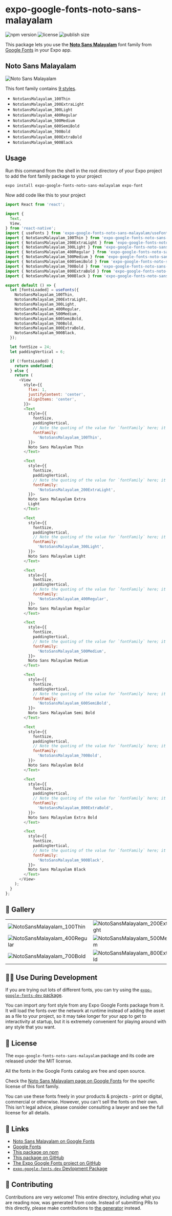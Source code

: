 # expo-google-fonts-noto-sans-malayalam

![npm version](https://flat.badgen.net/npm/v/expo-google-fonts-noto-sans-malayalam)
![license](https://flat.badgen.net/github/license/expo/google-fonts)
![publish size](https://flat.badgen.net/packagephobia/install/expo-google-fonts-noto-sans-malayalam)

This package lets you use the [**Noto Sans Malayalam**](https://fonts.google.com/specimen/Noto+Sans+Malayalam) font family from [Google Fonts](https://fonts.google.com/) in your Expo app.

## Noto Sans Malayalam

![Noto Sans Malayalam](./font-family.png)

This font family contains [9 styles](#-gallery).

- `NotoSansMalayalam_100Thin`
- `NotoSansMalayalam_200ExtraLight`
- `NotoSansMalayalam_300Light`
- `NotoSansMalayalam_400Regular`
- `NotoSansMalayalam_500Medium`
- `NotoSansMalayalam_600SemiBold`
- `NotoSansMalayalam_700Bold`
- `NotoSansMalayalam_800ExtraBold`
- `NotoSansMalayalam_900Black`

## Usage

Run this command from the shell in the root directory of your Expo project to add the font family package to your project
```sh
expo install expo-google-fonts-noto-sans-malayalam expo-font
```

Now add code like this to your project
```js
import React from 'react';

import {
  Text,
  View,
} from 'react-native';
import { useFonts } from 'expo-google-fonts-noto-sans-malayalam/useFonts';
import { NotoSansMalayalam_100Thin } from 'expo-google-fonts-noto-sans-malayalam/100Thin';
import { NotoSansMalayalam_200ExtraLight } from 'expo-google-fonts-noto-sans-malayalam/200ExtraLight';
import { NotoSansMalayalam_300Light } from 'expo-google-fonts-noto-sans-malayalam/300Light';
import { NotoSansMalayalam_400Regular } from 'expo-google-fonts-noto-sans-malayalam/400Regular';
import { NotoSansMalayalam_500Medium } from 'expo-google-fonts-noto-sans-malayalam/500Medium';
import { NotoSansMalayalam_600SemiBold } from 'expo-google-fonts-noto-sans-malayalam/600SemiBold';
import { NotoSansMalayalam_700Bold } from 'expo-google-fonts-noto-sans-malayalam/700Bold';
import { NotoSansMalayalam_800ExtraBold } from 'expo-google-fonts-noto-sans-malayalam/800ExtraBold';
import { NotoSansMalayalam_900Black } from 'expo-google-fonts-noto-sans-malayalam/900Black';

export default () => {
  let [fontsLoaded] = useFonts({
    NotoSansMalayalam_100Thin,
    NotoSansMalayalam_200ExtraLight,
    NotoSansMalayalam_300Light,
    NotoSansMalayalam_400Regular,
    NotoSansMalayalam_500Medium,
    NotoSansMalayalam_600SemiBold,
    NotoSansMalayalam_700Bold,
    NotoSansMalayalam_800ExtraBold,
    NotoSansMalayalam_900Black,
  });

  let fontSize = 24;
  let paddingVertical = 6;

  if (!fontsLoaded) {
    return undefined;
  } else {
    return (
      <View
        style={{
          flex: 1,
          justifyContent: 'center',
          alignItems: 'center',
        }}>
        <Text
          style={{
            fontSize,
            paddingVertical,
            // Note the quoting of the value for `fontFamily` here; it expects a string!
            fontFamily:
              'NotoSansMalayalam_100Thin',
          }}>
          Noto Sans Malayalam Thin
        </Text>

        <Text
          style={{
            fontSize,
            paddingVertical,
            // Note the quoting of the value for `fontFamily` here; it expects a string!
            fontFamily:
              'NotoSansMalayalam_200ExtraLight',
          }}>
          Noto Sans Malayalam Extra
          Light
        </Text>

        <Text
          style={{
            fontSize,
            paddingVertical,
            // Note the quoting of the value for `fontFamily` here; it expects a string!
            fontFamily:
              'NotoSansMalayalam_300Light',
          }}>
          Noto Sans Malayalam Light
        </Text>

        <Text
          style={{
            fontSize,
            paddingVertical,
            // Note the quoting of the value for `fontFamily` here; it expects a string!
            fontFamily:
              'NotoSansMalayalam_400Regular',
          }}>
          Noto Sans Malayalam Regular
        </Text>

        <Text
          style={{
            fontSize,
            paddingVertical,
            // Note the quoting of the value for `fontFamily` here; it expects a string!
            fontFamily:
              'NotoSansMalayalam_500Medium',
          }}>
          Noto Sans Malayalam Medium
        </Text>

        <Text
          style={{
            fontSize,
            paddingVertical,
            // Note the quoting of the value for `fontFamily` here; it expects a string!
            fontFamily:
              'NotoSansMalayalam_600SemiBold',
          }}>
          Noto Sans Malayalam Semi Bold
        </Text>

        <Text
          style={{
            fontSize,
            paddingVertical,
            // Note the quoting of the value for `fontFamily` here; it expects a string!
            fontFamily:
              'NotoSansMalayalam_700Bold',
          }}>
          Noto Sans Malayalam Bold
        </Text>

        <Text
          style={{
            fontSize,
            paddingVertical,
            // Note the quoting of the value for `fontFamily` here; it expects a string!
            fontFamily:
              'NotoSansMalayalam_800ExtraBold',
          }}>
          Noto Sans Malayalam Extra Bold
        </Text>

        <Text
          style={{
            fontSize,
            paddingVertical,
            // Note the quoting of the value for `fontFamily` here; it expects a string!
            fontFamily:
              'NotoSansMalayalam_900Black',
          }}>
          Noto Sans Malayalam Black
        </Text>
      </View>
    );
  }
};

```

## 🔡 Gallery


||||
|-|-|-|
|![NotoSansMalayalam_100Thin](.//100Thin/NotoSansMalayalam_100Thin.ttf.png)|![NotoSansMalayalam_200ExtraLight](.//200ExtraLight/NotoSansMalayalam_200ExtraLight.ttf.png)|![NotoSansMalayalam_300Light](.//300Light/NotoSansMalayalam_300Light.ttf.png)||
|![NotoSansMalayalam_400Regular](.//400Regular/NotoSansMalayalam_400Regular.ttf.png)|![NotoSansMalayalam_500Medium](.//500Medium/NotoSansMalayalam_500Medium.ttf.png)|![NotoSansMalayalam_600SemiBold](.//600SemiBold/NotoSansMalayalam_600SemiBold.ttf.png)||
|![NotoSansMalayalam_700Bold](.//700Bold/NotoSansMalayalam_700Bold.ttf.png)|![NotoSansMalayalam_800ExtraBold](.//800ExtraBold/NotoSansMalayalam_800ExtraBold.ttf.png)|![NotoSansMalayalam_900Black](.//900Black/NotoSansMalayalam_900Black.ttf.png)||


## 👩‍💻 Use During Development

If you are trying out lots of different fonts, you can try using the [`expo-google-fonts-dev` package](https://github.com/freeboub/google-fonts/tree/master/font-packages/dev#readme).

You can import *any* font style from any Expo Google Fonts package from it. It will load the fonts
over the network at runtime instead of adding the asset as a file to your project, so it may take longer
for your app to get to interactivity at startup, but it is extremely convenient
for playing around with any style that you want.

## 📖 License

The `expo-google-fonts-noto-sans-malayalam` package and its code are released under the MIT license.

All the fonts in the Google Fonts catalog are free and open source.

Check the [Noto Sans Malayalam page on Google Fonts](https://fonts.google.com/specimen/Noto+Sans+Malayalam) for the specific license of this font family.

You can use these fonts freely in your products & projects - print or digital, commercial or otherwise. However, you can't sell the fonts on their own. This isn't legal advice, please consider consulting a lawyer and see the full license for all details.

## 🔗 Links

- [Noto Sans Malayalam on Google Fonts](https://fonts.google.com/specimen/Noto+Sans+Malayalam)
- [Google Fonts](https://fonts.google.com/)
- [This package on npm](https://www.npmjs.com/package/expo-google-fonts-noto-sans-malayalam)
- [This package on GitHub](https://github.com/freeboub/google-fonts/tree/master/font-packages/noto-sans-malayalam)
- [The Expo Google Fonts project on GitHub](https://github.com/freeboub/google-fonts)
- [`expo-google-fonts-dev` Devlopment Package](https://github.com/freeboub/google-fonts/tree/master/font-packages/dev)

## 🤝 Contributing

Contributions are very welcome! This entire directory, including what you are reading now, was generated from code. Instead of submitting PRs to this directly, please make contributions to [the generator](https://github.com/freeboub/google-fonts/tree/master/packages/generator) instead.
